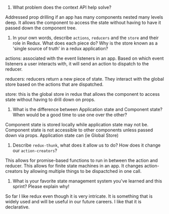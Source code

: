 1. What problem does the context API help solve?

Addressed prop drilling if an app has many components nested many levels deep. It allows the component to access the state without having to have it passed down the component tree.

1. In your own words, describe `actions`, `reducers` and the `store` and their role in Redux. What does each piece do? Why is the store known as a 'single source of truth' in a redux application?

actions: associated with the event listeners in an app. Based on which event listeners a user interacts with, it will send an action to dispatch to the reducer.

reducers: reducers return a new piece of state. They interact with the global store based on the actions that are dispatched.

store: this is the global store in redux that allows the component to access state without having to drill down on props.

1. What is the difference between Application state and Component state? When would be a good time to use one over the other?

Component state is stored locally while application state may not be. Component state is not accessible to other components unless passed down via props. Application state can (ie Global Store)

1. Describe `redux-thunk`, what does it allow us to do? How does it change our `action-creators`?

This allows for promise-based functions to run in between the action and reducer. This allows for finite state machines in an app. It changes action-creators by allowing multiple things to be dispactched in one call.

1. What is your favorite state management system you've learned and this sprint? Please explain why!

So far I like redux even though it is very intricate. It is something that is widely used and will be useful in our future careers. I like that it is declarative. 
